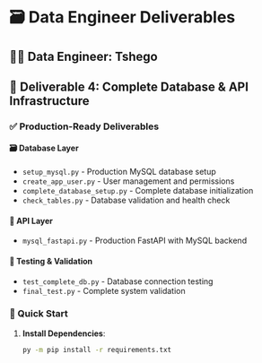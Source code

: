 # 🗃️ Data Engineer Deliverables

## 👨‍💻 Data Engineer: Tshego
## 📅 Deliverable 4: Complete Database & API Infrastructure

### ✅ Production-Ready Deliverables

#### 🗃️ Database Layer
- `setup_mysql.py` - Production MySQL database setup
- `create_app_user.py` - User management and permissions  
- `complete_database_setup.py` - Complete database initialization
- `check_tables.py` - Database validation and health check

#### 🔌 API Layer
- `mysql_fastapi.py` - Production FastAPI with MySQL backend

#### 🧪 Testing & Validation
- `test_complete_db.py` - Database connection testing
- `final_test.py` - Complete system validation

### 🚀 Quick Start

1. **Install Dependencies**:
   ```bash
   py -m pip install -r requirements.txt